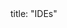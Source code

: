 <frontmatter>
title: "IDEs"
</frontmatter>

<include src="container-inPage-asFlat.md" boilerplate />